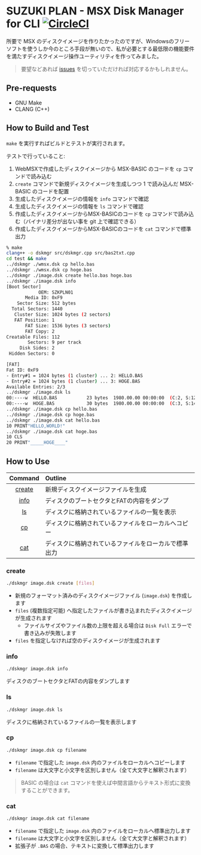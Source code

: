 # SUZUKI PLAN - MSX Disk Manager for CLI [![CircleCI](https://dl.circleci.com/status-badge/img/gh/suzukiplan/msx-disk-manager-cli/tree/master.svg?style=svg)](https://dl.circleci.com/status-badge/redirect/gh/suzukiplan/msx-disk-manager-cli/tree/master)

所要で MSX のディスクイメージを作りたかったのですが、Windowsのフリーソフトを使うしか今のところ手段が無いので、私が必要とする最低限の機能要件を満たすディスクイメージ操作ユーティリティを作ってみました。

> 要望などあれば [issues](https://github.com/suzukiplan/msx-disk-manager-cli/issues) を切っていただければ対応するかもしれません。

## Pre-requests

- GNU Make
- CLANG (C++)

## How to Build and Test

`make` を実行すればビルドとテストが実行されます。

テストで行っていること:

1. WebMSXで作成したディスクイメージから MSX-BASIC のコードを `cp` コマンドで読み込む
2. `create` コマンドで新規ディスクイメージを生成しつつ 1 で読み込んだ MSX-BASIC のコードを配置
3. 生成したディスクイメージの情報を `info` コマンドで確認
4. 生成したディスクイメージの情報を `ls` コマンドで確認
5. 作成したディスクイメージからMSX-BASICのコードを `cp` コマンドで読み込む（バイナリ差分が出ない事を git 上で確認できる）
6. 作成したディスクイメージからMSX-BASICのコードを `cat` コマンドで標準出力

```bash
% make
clang++ -o dskmgr src/dskmgr.cpp src/bas2txt.cpp
cd test && make
../dskmgr ./wmsx.dsk cp hello.bas
../dskmgr ./wmsx.dsk cp hoge.bas
../dskmgr ./image.dsk create hello.bas hoge.bas
../dskmgr ./image.dsk info
[Boot Sector]
            OEM: SZKPLN01
       Media ID: 0xF9
    Sector Size: 512 bytes
  Total Sectors: 1440
   Cluster Size: 1024 bytes (2 sectors)
   FAT Position: 1
       FAT Size: 1536 bytes (3 sectors)
       FAT Copy: 2
Creatable Files: 112
        Sectors: 9 per track
     Disk Sides: 2
 Hidden Sectors: 0

[FAT]
Fat ID: 0xF9
- Entry#1 = 1024 bytes (1 cluster) ... 2: HELLO.BAS
- Entry#2 = 1024 bytes (1 cluster) ... 3: HOGE.BAS
Available Entries: 2/3
../dskmgr ./image.dsk ls
00:----w  HELLO.BAS           23 bytes  1980.00.00 00:00:00  (C:2, S:12)
00:----w  HOGE.BAS            30 bytes  1980.00.00 00:00:00  (C:3, S:14)
../dskmgr ./image.dsk cp hello.bas
../dskmgr ./image.dsk cp hoge.bas
../dskmgr ./image.dsk cat hello.bas
10 PRINT"HELLO,WORLD!"
../dskmgr ./image.dsk cat hoge.bas
10 CLS
20 PRINT"_____HOGE____"
```

## How to Use

|Command|Outline|
|:-:|:-|
|[create](#create)|新規ディスクイメージファイルを生成|
|[info](#info)|ディスクのブートセクタとFATの内容をダンプ|
|[ls](#ls)|ディスクに格納されているファイルの一覧を表示|
|[cp](#cp)|ディスクに格納されているファイルをローカルへコピー|
|[cat](#cat)|ディスクに格納されているファイルをローカルで標準出力|

### create

```bash
./dskmgr image.dsk create [files]
```

- 新規のフォーマット済みのディスクイメージファイル (`image.dsk`) を作成します
- `files` (複数指定可能) へ指定したファイルが書き込まれたディスクイメージが生成されます
  - ファイルサイズやファイル数の上限を超える場合は `Disk Full` エラーで書き込みが失敗します
- `files` を指定しなければ空のディスクイメージが生成されます

### info

```bash
./dskmgr image.dsk info
```

ディスクのブートセクタとFATの内容をダンプします

### ls

```bash
./dskmgr image.dsk ls
```

ディスクに格納されているファイルの一覧を表示します

### cp

```bash
./dskmgr image.dsk cp filename
```

- `filename` で指定した `image.dsk` 内のファイルをローカルへコピーします
- `filename` は大文字と小文字を区別しません（全て大文字と解釈されます）

> BASIC の場合は `cat` コマンドを使えば中間言語からテキスト形式に変換することができます。

### cat

```bash
./dskmgr image.dsk cat filename
```

- `filename` で指定した `image.dsk` 内のファイルをローカルへ標準出力します
- `filename` は大文字と小文字を区別しません（全て大文字と解釈されます）
- 拡張子が `.BAS` の場合、テキストに変換して標準出力します
